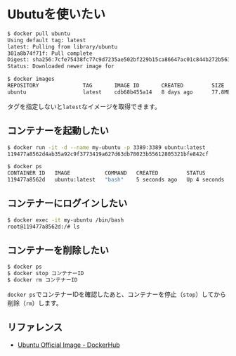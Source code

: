 # Ubutuを使いたい

```bash
$ docker pull ubuntu
Using default tag: latest
latest: Pulling from library/ubuntu
301a8b74f71f: Pull complete
Digest: sha256:7cfe75438fc77c9d7235ae502bf229b15ca86647ac01c844b272b56326d56184
Status: Downloaded newer image for

$ docker images
REPOSITORY              TAG       IMAGE ID       CREATED         SIZE
ubuntu                  latest    cdb68b455a14   8 days ago      77.8MB
```

タグを指定しないと``latest``なイメージを取得できます。

## コンテナーを起動したい

```bash
$ docker run -it -d --name my-ubuntu -p 3389:3389 ubuntu:latest
119477a8562d4ab35a92c9f3773419a627d63db78023b55612805321bfe842cf

$ docker ps
CONTAINER ID   IMAGE           COMMAND   CREATED         STATUS         PORTS                    NAMES
119477a8562d   ubuntu:latest   "bash"    5 seconds ago   Up 4 seconds   0.0.0.0:3389->3389/tcp   my-ubuntu
```

## コンテナーにログインしたい

```bash
$ docker exec -it my-ubuntu /bin/bash
root@119477a8562d:/# ls
```

## コンテナーを削除したい

```bash
$ docker ps
$ docker stop コンテナーID
$ docker rm コンテナーID
```

``docker ps``でコンテナーIDを確認したあと、コンテナーを停止（``stop``）してから削除（``rm``）します。

## リファレンス

- [Ubuntu Official Image - DockerHub](https://hub.docker.com/_/ubuntu/)
